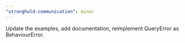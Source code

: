 ```yaml
---
"stronghold-communication": minor
---
```

Update the examples, add documentation, reimplement QueryError as BehaviourError.

